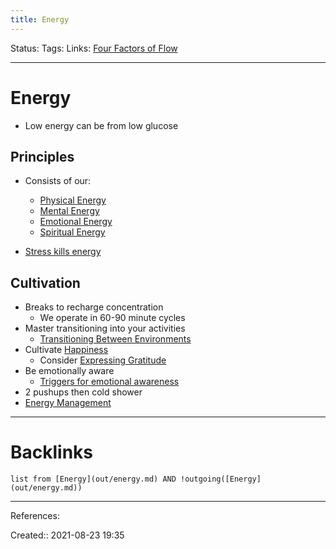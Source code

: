 ```yaml
---
title: Energy
---
```

Status: 
Tags: 
Links: [Four Factors of Flow](out/four-factors-of-flow.md)
___
# Energy
- Low energy can be from low glucose
## Principles
- Consists of our:
	- [Physical Energy](out/physical-energy.md)
	- [Mental Energy](out/mental-energy.md)
	- [Emotional Energy](out/emotional-energy.md)
	- [Spiritual Energy](out/spiritual-energy.md)

- [Stress kills energy](out/stress-kills-energy.md)
## Cultivation
- Breaks to recharge concentration
	- We operate in 60-90 minute cycles
- Master transitioning into your activities
	- [Transitioning Between Environments](out/transitioning-between-environments.md)
- Cultivate [Happiness](out/happiness.md)
	- Consider [Expressing Gratitude](None)
- Be emotionally aware
	- [Triggers for emotional awareness](out/triggers-for-emotional-awareness.md)
- 2 pushups then cold shower
- [Energy Management](out/energy-management.md)
___
# Backlinks
```dataview
list from [Energy](out/energy.md) AND !outgoing([Energy](out/energy.md))
```
___
References:

Created:: 2021-08-23 19:35